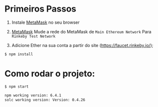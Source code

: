 # Primeiros Passos

1. Instale [MetaMask](https://metamask.io/) no seu browser

2. [MetaMask](https://metamask.io/) Mude a rede do MetaMask de ```Main Ethereum Network``` Para ```Rinkeby Test Network```

3. Adicione Ether na sua conta a partir do site (https://faucet.rinkeby.io/);

```bash
$ npm install 
```

# Como rodar o projeto:

```bash
$ npm start
```

```bash
npm working version: 6.4.1
solc working version: Version: 0.4.26
```
